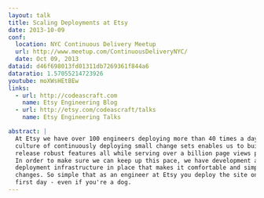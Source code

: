 ```yaml
---
layout: talk
title: Scaling Deployments at Etsy
date: 2013-10-09
conf:
  location: NYC Continuous Delivery Meetup
  url: http://www.meetup.com/ContinuousDeliveryNYC/
  date: Oct 09, 2013
dataid: d46f698013fd01311db7269361f844a6
dataratio: 1.57055214723926
youtube: moXWsHEtBEw
links:
  - url: http://codeascraft.com
    name: Etsy Engineering Blog
  - url: http://etsy.com/codeascraft/talks
    name: Etsy Engineering Talks

abstract: |
  At Etsy we have over 100 engineers deploying more than 40 times a day. This
  culture of continuously deploying small change sets enables us to build and
  release robust features all while serving over a billion page views per month.
  In order to make sure we can keep up this pace, we have development and
  deployment infrastructure in place that makes it comfortable and simple to make
  changes. So simple that as an engineer at Etsy you deploy the site on your
  first day - even if you're a dog.
---
```

